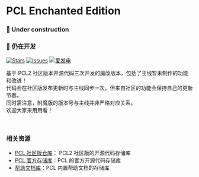 # PCL Enchanted Edition
### 📛 Under construction
### 📛 仍在开发

[![Stars](https://img.shields.io/github/stars/lsdoverdose/EnchantedPCL?style=flat&logo=data:image/svg%2bxml;base64,PHN2ZyB4bWxucz0iaHR0cDovL3d3dy53My5vcmcvMjAwMC9zdmciIHZlcnNpb249IjEiIHdpZHRoPSIxNiIgaGVpZ2h0PSIxNiI+PHBhdGggZD0iTTggLjI1YS43NS43NSAwIDAgMSAuNjczLjQxOGwxLjg4MiAzLjgxNSA0LjIxLjYxMmEuNzUuNzUgMCAwIDEgLjQxNiAxLjI3OWwtMy4wNDYgMi45Ny43MTkgNC4xOTJhLjc1MS43NTEgMCAwIDEtMS4wODguNzkxTDggMTIuMzQ3bC0zLjc2NiAxLjk4YS43NS43NSAwIDAgMS0xLjA4OC0uNzlsLjcyLTQuMTk0TC44MTggNi4zNzRhLjc1Ljc1IDAgMCAxIC40MTYtMS4yOGw0LjIxLS42MTFMNy4zMjcuNjY4QS43NS43NSAwIDAgMSA4IC4yNVoiIGZpbGw9IiNlYWM1NGYiLz48L3N2Zz4=&logoSize=auto&label=Stars&labelColor=444444&color=eac54f)](https://github.com/PCL-Community/PCL2-CE/)
[![Issues](https://img.shields.io/github/issues/lsdoverdose/EnchantedPCL?style=flat&label=Issues&labelColor=444444&color=1F883D)](https://github.com/PCL-Community/PCL2-CE/issues)
[![爱发电](https://img.shields.io/badge/赞助-爱发电-946ce6?style=flat&labelColor=444444&logoSize=auto)](https://afdian.com/@LTCat)

基于 PCL2 社区版本开源代码三次开发的魔改版本，包括了主线暂未制作的功能和改进！<br/>
代码会在社区版发布更新时与主线同步一次，但来自社区的功能会保持自己的更新节奏。<br/>
同时需注意，附魔版的版本号与主线并非严格对应关系。<br/>
欢迎大家来用用看！

<br/>

### 相关资源
- [PCL 社区版仓库](https://github.com/PCL-Community/PCL2-CE)： PCL2 社区版的开源代码存储库
- [PCL 官方存储库](https://github.com/Hex-Dragon/PCL2)：PCL 的官方开源代码存储库
- [帮助文档库](https://github.com/LTCatt/PCL2Help)：PCL 内置帮助文档的存储库
